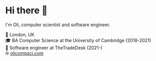 # Hi there 👋

I'm Oli, computer scientist and software engineer.

🏡 London, UK\
🎓 BA Computer Science at the University of Cambridge (2018-2021)\
💼 Software engineer at TheTradeDesk (2021-)\
🌐 [olicompsci.com](https://www.olicompsci.com/)
